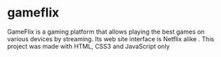 # gameflix
GameFlix is a gaming platform that allows playing the best games on various devices by streaming. Its web site interface is Netflix alike
.
This project was made with HTML, CSS3 and JavaScript only

